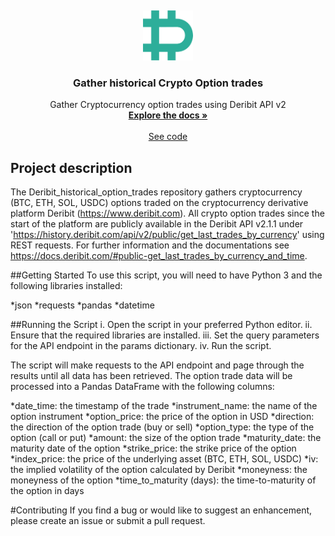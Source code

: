 <a name="readme-top"></a>
<br />
<div align="center">
  <a href="https://github.com/BarendPotijk/Deribit_historical_option_trades/">
    <img src="deribit.png" alt="Logo" width="80" height="80">
  </a>

<h3 align="center">Gather historical Crypto Option trades</h3>

  <p align="center">
    Gather Cryptocurrency option trades using Deribit API v2
    <br />
    <a href="https://github.com/BarendPotijk/Deribit_historical_option_trades/"><strong>Explore the docs »</strong></a>
    <br />
    <br />
    <a href="https://github.com/BarendPotijk/Deribit_historical_option_trades/tree/main/Jupyter%20Notebook.ipynb">See code </a>
  </p>
</div>

## Project description
The Deribit_historical_option_trades repository gathers cryptocurrency (BTC, ETH, SOL, USDC) options traded on the cryptocurrency derivative platform Deribit (https://www.deribit.com). 
All crypto option trades since the start of the platform are publicly available in the Deribit API v2.1.1 under 'https://history.deribit.com/api/v2/public/get_last_trades_by_currency' using REST requests. 
For further information and the documentations see https://docs.deribit.com/#public-get_last_trades_by_currency_and_time. 

##Getting Started
To use this script, you will need to have Python 3 and the following libraries installed:

*json
*requests
*pandas
*datetime

##Running the Script
i. Open the script in your preferred Python editor.
ii. Ensure that the required libraries are installed.
iii. Set the query parameters for the API endpoint in the params dictionary.
iv. Run the script.

The script will make requests to the API endpoint and page through the results until all data has been retrieved. The option trade data will be processed into a Pandas DataFrame with the following columns:

*date_time: the timestamp of the trade
*instrument_name: the name of the option instrument
*option_price: the price of the option in USD
*direction: the direction of the option trade (buy or sell)
*option_type: the type of the option (call or put)
*amount: the size of the option trade
*maturity_date: the maturity date of the option
*strike_price: the strike price of the option
*index_price: the price of the underlying asset (BTC, ETH, SOL, USDC)
*iv: the implied volatility of the option calculated by Deribit 
*moneyness: the moneyness of the option
*time_to_maturity (days): the time-to-maturity of the option in days

#Contributing
If you find a bug or would like to suggest an enhancement, please create an issue or submit a pull request.
